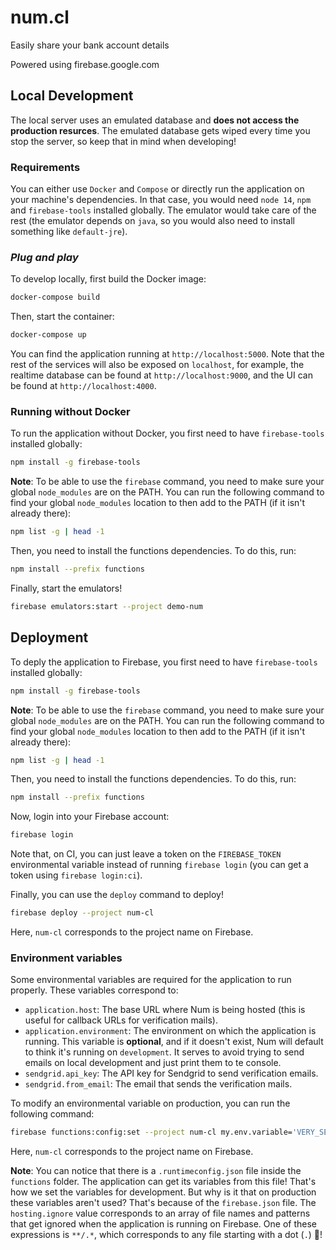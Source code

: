 # num.cl

Easily share your bank account details

Powered using firebase.google.com

## Local Development

The local server uses an emulated database and **does not access the production resurces**. The emulated database gets wiped every time you stop the server, so keep that in mind when developing!

### Requirements

You can either use `Docker` and `Compose` or directly run the application on your machine's dependencies. In that case, you would need `node 14`, `npm` and `firebase-tools` installed globally. The emulator would take care of the rest (the emulator depends on `java`, so you would also need to install something like `default-jre`).

### _Plug and play_

To develop locally, first build the Docker image:

```sh
docker-compose build
```

Then, start the container:

```sh
docker-compose up
```

You can find the application running at `http://localhost:5000`. Note that the rest of the services will also be exposed on `localhost`, for example, the realtime database can be found at `http://localhost:9000`, and the UI can be found at `http://localhost:4000`.

### Running without Docker

To run the application without Docker, you first need to have `firebase-tools` installed globally:

```sh
npm install -g firebase-tools
```

**Note**: To be able to use the `firebase` command, you need to make sure your global `node_modules` are on the PATH. You can run the following command to find your global `node_modules` location to then add to the PATH (if it isn't already there):

```sh
npm list -g | head -1
```

Then, you need to install the functions dependencies. To do this, run:

```sh
npm install --prefix functions
```

Finally, start the emulators!

```sh
firebase emulators:start --project demo-num
```

## Deployment

To deply the application to Firebase, you first need to have `firebase-tools` installed globally:

```sh
npm install -g firebase-tools
```

**Note**: To be able to use the `firebase` command, you need to make sure your global `node_modules` are on the PATH. You can run the following command to find your global `node_modules` location to then add to the PATH (if it isn't already there):

```sh
npm list -g | head -1
```

Then, you need to install the functions dependencies. To do this, run:

```sh
npm install --prefix functions
```

Now, login into your Firebase account:

```sh
firebase login
```

Note that, on CI, you can just leave a token on the `FIREBASE_TOKEN` environmental variable instead of running `firebase login` (you can get a token using `firebase login:ci`).

Finally, you can use the `deploy` command to deploy!

```sh
firebase deploy --project num-cl
```

Here, `num-cl` corresponds to the project name on Firebase.

### Environment variables

Some environmental variables are required for the application to run properly. These variables correspond to:

- `application.host`: The base URL where Num is being hosted (this is useful for callback URLs for verification mails).
- `application.environment`: The environment on which the application is running. This variable is **optional**, and if it doesn't exist, Num will default to think it's running on `development`. It serves to avoid trying to send emails on local development and just print them to te console.
- `sendgrid.api_key`: The API key for Sendgrid to send verification emails.
- `sendgrid.from_email`: The email that sends the verification mails.

To modify an environmental variable on production, you can run the following command:

```sh
firebase functions:config:set --project num-cl my.env.variable='VERY_SECRET_VARIABLE'
```

Here, `num-cl` corresponds to the project name on Firebase.

**Note**: You can notice that there is a `.runtimeconfig.json` file inside the `functions` folder. The application can get its variables from this file! That's how we set the variables for development. But why is it that on production these variables aren't used? That's because of the `firebase.json` file. The `hosting.ignore` value corresponds to an array of file names and patterns that get ignored when the application is running on Firebase. One of these expressions is `**/.*`, which corresponds to any file starting with a dot (`.`) 🎉!
